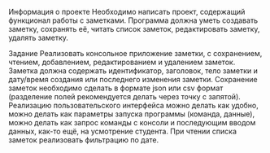 Информация о проекте
Необходимо написать проект, содержащий функционал работы с заметками. Программа должна уметь создавать заметку, сохранять её, читать список заметок, редактировать заметку, удалять заметку.

Задание
Реализовать консольное приложение заметки, с сохранением, чтением, добавлением, редактированием и удалением заметок.
Заметка должна содержать идентификатор, заголовок, тело заметки и дату/время создания или последнего изменения заметки.
Сохранение заметок необходимо сделать в формате json или csv формат (разделение полей рекомендуется делать через точку с запятой).
Реализацию пользовательского интерфейса можно делать как удобно, можно делать как параметры запуска программы (команда, данные), можно делать как запрос команды с консоли и последующим вводом данных, как-то ещё, на усмотрение студента.
При чтении списка заметок реализовать фильтрацию по дате.
